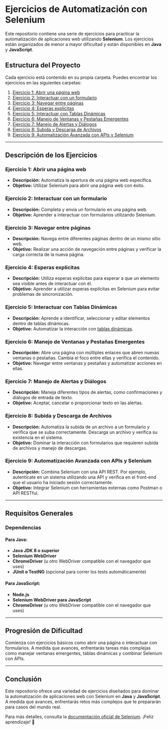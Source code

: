 # **Ejercicios de Automatización con Selenium**

Este repositorio contiene una serie de ejercicios para practicar la automatización de aplicaciones web utilizando **Selenium**. Los ejercicios están organizados de menor a mayor dificultad y están disponibles en **Java** y **JavaScript**.

## **Estructura del Proyecto**

Cada ejercicio está contenido en su propia carpeta. Puedes encontrar los ejercicios en las siguientes carpetas:

1. [Ejercicio 1: Abrir una página web](./ejercicio-1-abrir-pagina)
2. [Ejercicio 2: Interactuar con un formulario](./ejercicio-2-interactuar-formulario)
3. [Ejercicio 3: Navegar entre páginas](./ejercicio-3-navegar-paginas)
4. [Ejercicio 4: Esperas explícitas](./ejercicio-4-esperas-explicitas)
5. [Ejercicio 5: Interactuar con Tablas Dinámicas](./ejercicio-5-interactuar-tablas)
6. [Ejercicio 6: Manejo de Ventanas y Pestañas Emergentes](./ejercicio-6-manejo-ventanas-pestañas)
7. [Ejercicio 7: Manejo de Alertas y Diálogos](./ejercicio-7-manejo-alertas-dialogos)
8. [Ejercicio 8: Subida y Descarga de Archivos](./ejercicio-8-subida-descarga-archivos)
9. [Ejercicio 9: Automatización Avanzada con APIs y Selenium](./ejercicio-9-apis-y-selenium)

---

## **Descripción de los Ejercicios**

### **Ejercicio 1: Abrir una página web**

- **Descripción:** Automatiza la apertura de una página web específica.
- **Objetivo:** Utilizar Selenium para abrir una página web con éxito.

### **Ejercicio 2: Interactuar con un formulario**

- **Descripción:** Completa y envía un formulario en una página web.
- **Objetivo:** Aprender a interactuar con formularios utilizando Selenium.

### **Ejercicio 3: Navegar entre páginas**

- **Descripción:** Navega entre diferentes páginas dentro de un mismo sitio web.
- **Objetivo:** Realizar una acción de navegación entre páginas y verificar la carga correcta de la nueva página.

### **Ejercicio 4: Esperas explícitas**

- **Descripción:** Utiliza esperas explícitas para esperar a que un elemento sea visible antes de interactuar con él.
- **Objetivo:** Aprender a utilizar esperas explícitas en Selenium para evitar problemas de sincronización.

### **Ejercicio 5: Interactuar con Tablas Dinámicas**

- **Descripción:** Aprende a identificar, seleccionar y editar elementos dentro de tablas dinámicas.
- **Objetivo:** Automatizar la interacción con [tablas dinámicas](https://datatables.net/).

### **Ejercicio 6: Manejo de Ventanas y Pestañas Emergentes**

- **Descripción:** Abre una página con múltiples enlaces que abren nuevas ventanas o pestañas. Cambia el foco entre ellas y verifica el contenido.
- **Objetivo:** Navegar entre ventanas y pestañas y automatizar acciones en ellas.

### **Ejercicio 7: Manejo de Alertas y Diálogos**

- **Descripción:** Maneja diferentes tipos de alertas, como confirmaciones y diálogos de entrada de texto.
- **Objetivo:** Aceptar, cancelar o proporcionar texto en las alertas.

### **Ejercicio 8: Subida y Descarga de Archivos**

- **Descripción:** Automatiza la subida de un archivo a un formulario y verifica que se suba correctamente. Descarga un archivo y verifica su existencia en el sistema.
- **Objetivo:** Dominar la interacción con formularios que requieren subida de archivos y manejo de descargas.

### **Ejercicio 9: Automatización Avanzada con APIs y Selenium**

- **Descripción:** Combina Selenium con una API REST. Por ejemplo, autentícate en un sistema utilizando una API y verifica en el front-end que el usuario ha iniciado sesión correctamente.
- **Objetivo:** Integrar Selenium con herramientas externas como Postman o API RESTful.

---

## **Requisitos Generales**

### **Dependencias**

#### **Para Java:**

- **Java JDK 8 o superior**
- **Selenium WebDriver**
- **ChromeDriver** (u otro WebDriver compatible con el navegador que uses)
- **JUnit o TestNG** (opcional para correr los tests automáticamente)

#### **Para JavaScript:**

- **Node.js**
- **Selenium WebDriver para JavaScript**
- **ChromeDriver** (u otro WebDriver compatible con el navegador que uses)

---

## **Progresión de Dificultad**

Comienza con ejercicios básicos como abrir una página o interactuar con formularios. A medida que avances, enfrentarás tareas más complejas como manejar ventanas emergentes, tablas dinámicas y combinar Selenium con APIs.

---

## **Conclusión**

Este repositorio ofrece una variedad de ejercicios diseñados para dominar la automatización de aplicaciones web con Selenium en **Java** y **JavaScript**. A medida que avances, enfrentarás retos más complejos que te prepararán para casos del mundo real.

Para más detalles, consulta la [documentación oficial de Selenium](https://www.selenium.dev/documentation/). ¡Feliz aprendizaje! 🎉
